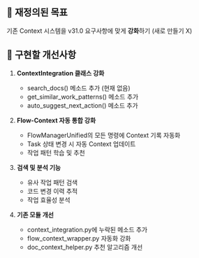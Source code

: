 
## 🎯 재정의된 목표
기존 Context 시스템을 v31.0 요구사항에 맞게 **강화**하기 (새로 만들기 X)

## 🔧 구현할 개선사항

1. **ContextIntegration 클래스 강화**
   - search_docs() 메소드 추가 (현재 없음)
   - get_similar_work_patterns() 메소드 추가
   - auto_suggest_next_action() 메소드 추가

2. **Flow-Context 자동 통합 강화**
   - FlowManagerUnified의 모든 명령에 Context 기록 자동화
   - Task 상태 변경 시 자동 Context 업데이트
   - 작업 패턴 학습 및 추천

3. **검색 및 분석 기능**
   - 유사 작업 패턴 검색
   - 코드 변경 이력 추적
   - 작업 효율성 분석

4. **기존 모듈 개선**
   - context_integration.py에 누락된 메소드 추가
   - flow_context_wrapper.py 자동화 강화
   - doc_context_helper.py 추천 알고리즘 개선
